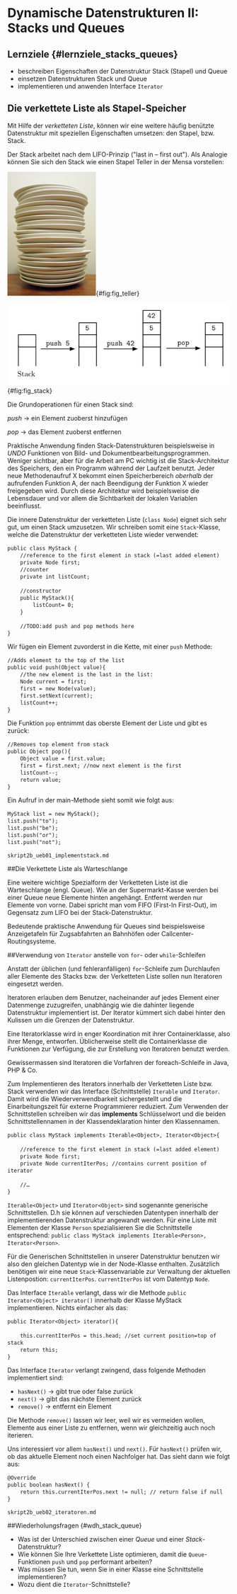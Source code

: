 Dynamische Datenstrukturen II: Stacks und Queues
==========================================

Lernziele {#lernziele_stacks_queues}
-----------
* beschreiben Eigenschaften der Datenstruktur Stack (Stapel) und Queue
* einsetzen Datenstrukturen Stack und Queue
* implementieren und anwenden Interface `Iterator`

Die verkettete Liste als Stapel-Speicher
---------------------------------------------------

Mit Hilfe der *verketteten Liste*, können wir eine weitere häufig
benützte Datenstruktur mit speziellen Eigenschaften umsetzen: den
Stapel, bzw. Stack.

Der Stack arbeitet nach dem LIFO-Prinzip ("last in – first out"). Als
Analogie können Sie sich den Stack wie einen Stapel Teller in der Mensa
vorstellen:

![Tellerstapel](media/teller.png){#fig:fig_teller}

![Stack-Prinzip](media/stack_ops.png){#fig:fig_stack}

Die Grundoperationen für einen Stack sind:

*push* -&gt; ein Element zuoberst hinzufügen

*pop* -&gt; das Element zuoberst entfernen

Praktische Anwendung finden Stack-Datenstrukturen beispielsweise in
*UNDO* Funktionen von Bild- und Dokumentbearbeitungsprogrammen. Weniger
sichtbar, aber für die Arbeit am PC wichtig ist die Stack-Architektur
des Speichers, den ein Programm während der Laufzeit benutzt. Jeder neue
Methodenaufruf X bekommt einen Speicherbereich *oberhalb* der
aufrufenden Funktion A, der nach Beendigung der Funktion X wieder
freigegeben wird. Durch diese Architektur wird beispielsweise die
Lebensdauer und vor allem die Sichtbarkeit der lokalen Variablen
beeinflusst.

Die innere Datenstruktur der verketteten Liste (`class Node`) eignet
sich sehr gut, um einen Stack umzusetzen. Wir schreiben somit eine
`Stack`-Klasse, welche die Datenstruktur der verketteten Liste wieder
verwendet:

~~~~~~~~~~~~~~~~~~~~~~~~~~
public class MyStack {
	//reference to the first element in stack (=last added element)
	private Node first;
	//counter
	private int listCount;

	//constructor
	public MyStack(){
		listCount= 0;
	}

	//TODO:add push and pop methods here
}
~~~~~~~~~~~~~~~~~~~~~~~~~~

Wir fügen ein Element zuvorderst in die Kette, mit einer `push` Methode:

~~~~~~~~~~~~~~~~~~~~~~~~~~~~~
//Adds element to the top of the list
public void push(Object value){
	//the new element is the last in the list:
	Node current = first;
	first = new Node(value);
	first.setNext(current);
	listCount++;
}
~~~~~~~~~~~~~~~~~~~~~~~~~~~~~~~

Die Funktion `pop` entnimmt das oberste Element der Liste und gibt es
zurück:

~~~~~~~~~~~~~~~~~~~~~~~~~~~~~~
//Removes top element from stack
public Object pop(){
	Object value = first.value;
	first = first.next; //now next element is the first
	listCount--;
	return value;
}
~~~~~~~~~~~~~~~~~~~~~~~~~~~~~~~~~~

Ein Aufruf in der main-Methode sieht somit wie folgt aus:

~~~~~~~~~~~~~~~~~~~~~~~~~~~
MyStack list = new MyStack();
list.push("to");
list.push("be");
list.push("or");
list.push("not");
~~~~~~~~~~~~~~~~~~~~~~~~~~~~

```include
skript2b_ueb01_implementstack.md
```

##Die Verkettete Liste als Warteschlange

Eine weitere wichtige Spezialform der Verketteten Liste ist die Warteschlange (engl. Queue). Wie an der Supermarkt-Kasse werden bei einer Queue neue Elemente hinten angehängt. Entfernt werden nur Elemente von vorne. Dabei spricht man vom FIFO (First-In First-Out), im Gegensatz zum LIFO bei der Stack-Datenstruktur. 

Bedeutende praktische Anwendung für Queues sind beispielsweise Anzeigetafeln für Zugsabfahrten an Bahnhöfen oder Callcenter-Routingsysteme.   

##Verwendung von `Iterator` anstelle von `for`- oder `while`-Schleifen

Anstatt der üblichen (und fehleranfälligen) `for`-Schleife zum Durchlaufen aller Elemente
des Stacks bzw. der Verketteten Liste sollen nun Iteratoren eingesetzt werden.

Iteratoren erlauben dem Benutzer, nacheinander auf jedes Element einer
Datenmenge zuzugreifen, unabhängig wie die dahinter liegende
Datenstruktur implementiert ist. Der Iterator kümmert sich dabei hinter den Kulissen 
um die Grenzen der Datenstruktur.

Eine Iteratorklasse wird in enger Koordination mit ihrer
Containerklasse, also ihrer Menge, entworfen. Üblicherweise stellt die
Containerklasse die Funktionen zur Verfüg­ung, die zur Erstellung von
Iteratoren benutzt werden.

Gewissermassen sind Iteratoren die Vorfahren der foreach-Schleife in
Java, PHP & Co.

Zum Implementieren des Iterators innerhalb der Verketteten Liste bzw. Stack verwenden wir das Interface (Schnittstelle) `Iterable` und `Iterator`. Damit wird die Wiederverwendbarkeit sichergestellt und die Einarbeitungszeit für externe Programmierer reduziert. Zum Verwenden der Schnittstellen schreiben wir das **implements**
Schlüsselwort und die beiden Schnittstellennamen in der Klassendeklaration hinter den Klassennamen.

~~~~~~~~~~~~~~~~~~~~~~~~~~~~~~~~~~~
public class MyStack implements Iterable<Object>, Iterator<Object>{

	//reference to the first element in stack (=last added element)
	private Node first;
	private Node currentIterPos; //contains current position of iterator

	//…
}
~~~~~~~~~~~~~~~~~~~~~~~~~~~~~~~~~~~~

`Iterable<Object>` und `Iterator<Object>` sind sogenannte
generische Schnittstellen. D.h sie können auf verschieden Datentypen
innerhalb der implementierenden Datenstruktur angewandt werden. Für eine Liste mit Elementen der Klasse `Person` spezialisieren Sie die Schnittstelle entsprechend: `public class MyStack implements Iterable<Person>, Iterator<Person>`.

Für die Generischen Schnittstellen in unserer Datenstruktur benutzen wir also den gleichen Datentyp wie in der
Node-Klasse enthalten. Zusätzlich benötigen wir eine neue `Stack`-Klassenvariable zur Verwaltung der aktuellen Listenpostion: `currentIterPos`. `currentIterPos` ist vom Datentyp `Node`.

Das Interface `Iterable` verlangt, dass wir die Methode `public
Iterator<Object> iterator()` innerhalb der Klasse MyStack
implementieren. Nichts einfacher als das:

~~~~~~~~~~~~~~~~~
public Iterator<Object> iterator(){

	this.currentIterPos = this.head; //set current position=top of stack
	return this;
}
~~~~~~~~~~~~~~~~~

Das Interface `Iterator` verlangt zwingend, dass folgende Methoden
implementiert sind:

* `hasNext()` -&gt; gibt true oder false zurück
* `next()` -&gt; gibt das nächste Element zurück
* `remove()` -&gt; entfernt ein Element

Die Methode `remove()` lassen wir leer, weil wir es vermeiden wollen,
Elemente aus einer Liste zu entfernen, wenn wir gleichzeitig auch noch
iterieren.

Uns interessiert vor allem `hasNext()` und `next()`. Für `hasNext()`
prüfen wir, ob das aktuelle Element noch einen Nachfolger hat. Das sieht
dann wie folgt aus:

~~~~~~~~~~~~~~~~~~~~~~
@Override
public boolean hasNext() {
	return this.currentIterPos.next != null; // return false if null
}
~~~~~~~~~~~~~~~~~~~~~~

```include
skript2b_ueb02_iteratoren.md
```

##Wiederholungsfragen {#wdh_stack_queue}

* Was ist der Unterschied zwischen einer *Queue* und einer *Stack*-Datenstruktur?
* Wie können Sie Ihre Verkettete Liste optimieren, damit die `Queue`-Funktionen `push` und `pop` performant arbeiten?
* Was müssen Sie tun, wenn Sie in einer Klasse eine Schnittstelle implementieren?
* Wozu dient die `Iterator`-Schnittstelle?
